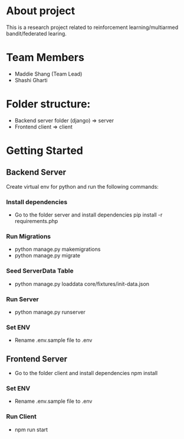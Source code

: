 # About project

This is a research project related to reinforcement learning/multiarmed bandit/federated learing.

# Team Members

- Maddie Shang (Team Lead)
- Shashi Gharti

# Folder structure:

- Backend server folder (django) => server
- Frontend client => client

# Getting Started

## Backend Server

Create virtual env for python and run the following commands:

### Install dependencies

- Go to the folder server and install dependencies
  pip install -r requirements.php

### Run Migrations

- python manage.py makemigrations
- python manage.py migrate

### Seed ServerData Table

- python manage.py loaddata core/fixtures/init-data.json

### Run Server

- python manage.py runserver

### Set ENV

- Rename .env.sample file to .env

## Frontend Server

- Go to the folder client and install dependencies
  npm install

### Set ENV

- Rename .env.sample file to .env

### Run Client

- npm run start
